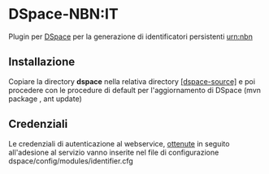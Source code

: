 DSpace-NBN:IT
==========

Plugin per [DSpace](http://www.dspace.org) per la generazione di identificatori persistenti [urn:nbn](http://www.depositolegale.it/national-bibliography-number/)

Installazione
-------------
Copiare la directory __dspace__ nella relativa directory [[dspace-source]](https://github.com/DSpace/DSpace/tree/dspace-1_8_x)
e poi procedere con le procedure di default per l'aggiornamento di DSpace (mvn package , ant update)

Credenziali
-----------
Le credenziali di autenticazione al webservice, [ottenute](http://www.depositolegale.it/nbn-flusso-di-lavoro/) in seguito all'adesione al servizio vanno inserite nel file di configurazione
dspace/config/modules/identifier.cfg


